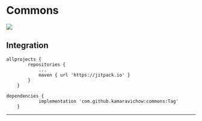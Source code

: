 # Commons
[![](https://jitpack.io/v/kamaravichow/commons.svg)](https://jitpack.io/#kamaravichow/commons)

## Integration 

```
allprojects {
		repositories {
			...
			maven { url 'https://jitpack.io' }
		}
	}
```

```
dependencies {
	        implementation 'com.github.kamaravichow:commons:Tag'
	}
```

---
